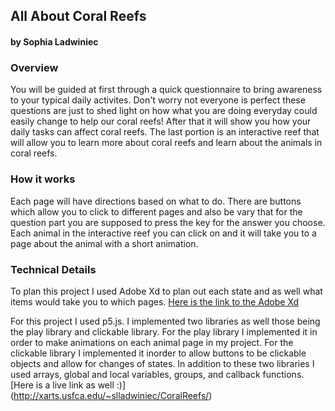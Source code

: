 ## All About Coral Reefs 
#### by Sophia Ladwiniec


### Overview
You will be guided at first through a quick questionnaire to bring awareness to your typical daily activites. Don't worry not everyone is perfect these questions are just to shed light on how what you are doing everyday could easily change to help our coral reefs! After that it will show you how your daily tasks can affect coral reefs. The last portion is an interactive reef that will allow you to learn more about coral reefs and learn about the animals in coral reefs. 


### How it works
Each page will have directions based on what to do. There are buttons which allow you to click to different pages and also be vary that for the question part you are supposed to press the key for the answer you choose. Each animal in the interactive reef you can click on and it will take you to a page about the animal with a short animation. 

### Technical Details 
To plan this project I used Adobe Xd to plan out each state and as well what items would take you to which pages. 
[Here is the link to the Adobe Xd](https://xd.adobe.com/view/afd1884d-192f-4290-88ff-b5d478d33c02-fa82/)

For this project I used p5.js. I implemented two libraries as well those being the play library and clickable library. For the play library I implemented it in order to make animations on each animal page in my project. For the clickable library I implemented it inorder to allow buttons to be clickable objects and allow for changes of states. In addition to these two libraries I used arrays, global and local variables, groups, and callback functions. 
[Here is a live link as well :)] (http://xarts.usfca.edu/~slladwiniec/CoralReefs/)